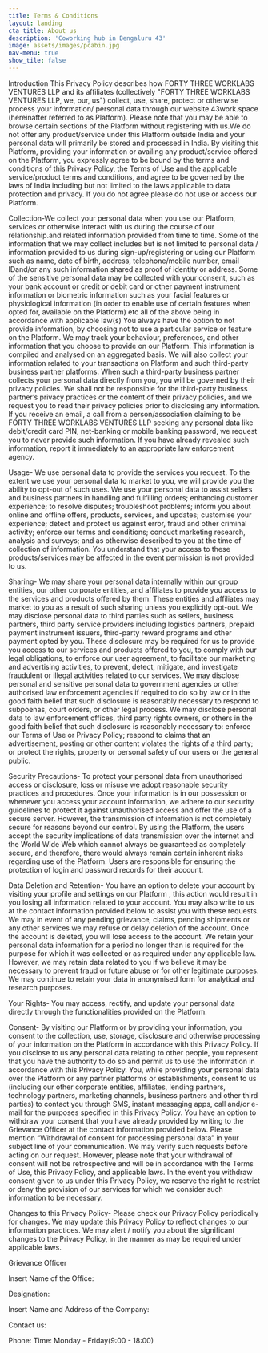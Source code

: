 ```yaml
---
title: Terms & Conditions
layout: landing
cta_title: About us
description: 'Coworking hub in Bengaluru 43'
image: assets/images/pcabin.jpg
nav-menu: true
show_tile: false
---
```


<!-- Main -->
<div id="main">
Introduction
This Privacy Policy describes how FORTY THREE WORKLABS VENTURES LLP and its affiliates (collectively "FORTY THREE WORKLABS VENTURES LLP, we, our, us") collect, use, share, protect or otherwise process your information/ personal data through our website 43work.space (hereinafter referred to as Platform). Please note that you may be able to browse certain sections of the Platform without registering with us.We do not offer any product/service under this Platform outside India and your personal data will primarily be stored and processed in India. By visiting this Platform, providing your information or availing any product/service offered on the Platform, you expressly agree to be bound by the terms and conditions of this Privacy Policy, the Terms of Use and the applicable service/product terms and conditions, and agree to be governed by the laws of India including but not limited to the laws applicable to data protection and privacy. If you do not agree please do not use or access our Platform.

Collection-We collect your personal data when you use our Platform, services or otherwise interact with us during the course of our relationship.and related information provided from time to time. Some of the information that we may collect includes but is not limited to personal data / information provided to us during sign-up/registering or using our Platform such as name, date of birth, address, telephone/mobile number, email IDand/or any such information shared as proof of identity or address. Some of the sensitive personal data may be collected with your consent, such as your bank account or credit or debit card or other payment instrument information or biometric information such as your facial features or physiological information (in order to enable use of certain features when opted for, available on the Platform) etc all of the above being in accordance with applicable law(s) You always have the option to not provide information, by choosing not to use a particular service or feature on the Platform. We may track your behaviour, preferences, and other information that you choose to provide on our Platform. This information is compiled and analysed on an aggregated basis. We will also collect your information related to your transactions on Platform and such third-party business partner platforms. When such a third-party business partner collects your personal data directly from you, you will be governed by their privacy policies. We shall not be responsible for the third-party business partner’s privacy practices or the content of their privacy policies, and we request you to read their privacy policies prior to disclosing any information. If you receive an email, a call from a person/association claiming to be FORTY THREE WORKLABS VENTURES LLP seeking any personal data like debit/credit card PIN, net-banking or mobile banking password, we request you to never provide such information. If you have already revealed such information, report it immediately to an appropriate law enforcement agency.

Usage- We use personal data to provide the services you request. To the extent we use your personal data to market to you, we will provide you the ability to opt-out of such uses. We use your personal data to assist sellers and business partners in handling and fulfilling orders; enhancing customer experience; to resolve disputes; troubleshoot problems; inform you about online and offline offers, products, services, and updates; customise your experience; detect and protect us against error, fraud and other criminal activity; enforce our terms and conditions; conduct marketing research, analysis and surveys; and as otherwise described to you at the time of collection of information. You understand that your access to these products/services may be affected in the event permission is not provided to us.

Sharing- We may share your personal data internally within our group entities, our other corporate entities, and affiliates to provide you access to the services and products offered by them. These entities and affiliates may market to you as a result of such sharing unless you explicitly opt-out. We may disclose personal data to third parties such as sellers, business partners, third party service providers including logistics partners, prepaid payment instrument issuers, third-party reward programs and other payment opted by you. These disclosure may be required for us to provide you access to our services and products offered to you, to comply with our legal obligations, to enforce our user agreement, to facilitate our marketing and advertising activities, to prevent, detect, mitigate, and investigate fraudulent or illegal activities related to our services. We may disclose personal and sensitive personal data to government agencies or other authorised law enforcement agencies if required to do so by law or in the good faith belief that such disclosure is reasonably necessary to respond to subpoenas, court orders, or other legal process. We may disclose personal data to law enforcement offices, third party rights owners, or others in the good faith belief that such disclosure is reasonably necessary to: enforce our Terms of Use or Privacy Policy; respond to claims that an advertisement, posting or other content violates the rights of a third party; or protect the rights, property or personal safety of our users or the general public.

Security Precautions- To protect your personal data from unauthorised access or disclosure, loss or misuse we adopt reasonable security practices and procedures. Once your information is in our possession or whenever you access your account information, we adhere to our security guidelines to protect it against unauthorised access and offer the use of a secure server. However, the transmission of information is not completely secure for reasons beyond our control. By using the Platform, the users accept the security implications of data transmission over the internet and the World Wide Web which cannot always be guaranteed as completely secure, and therefore, there would always remain certain inherent risks regarding use of the Platform. Users are responsible for ensuring the protection of login and password records for their account.

Data Deletion and Retention- You have an option to delete your account by visiting your profile and settings on our Platform , this action would result in you losing all information related to your account. You may also write to us at the contact information provided below to assist you with these requests. We may in event of any pending grievance, claims, pending shipments or any other services we may refuse or delay deletion of the account. Once the account is deleted, you will lose access to the account. We retain your personal data information for a period no longer than is required for the purpose for which it was collected or as required under any applicable law. However, we may retain data related to you if we believe it may be necessary to prevent fraud or future abuse or for other legitimate purposes. We may continue to retain your data in anonymised form for analytical and research purposes.

Your Rights- You may access, rectify, and update your personal data directly through the functionalities provided on the Platform.

Consent- By visiting our Platform or by providing your information, you consent to the collection, use, storage, disclosure and otherwise processing of your information on the Platform in accordance with this Privacy Policy. If you disclose to us any personal data relating to other people, you represent that you have the authority to do so and permit us to use the information in accordance with this Privacy Policy. You, while providing your personal data over the Platform or any partner platforms or establishments, consent to us (including our other corporate entities, affiliates, lending partners, technology partners, marketing channels, business partners and other third parties) to contact you through SMS, instant messaging apps, call and/or e-mail for the purposes specified in this Privacy Policy. You have an option to withdraw your consent that you have already provided by writing to the Grievance Officer at the contact information provided below. Please mention “Withdrawal of consent for processing personal data” in your subject line of your communication. We may verify such requests before acting on our request. However, please note that your withdrawal of consent will not be retrospective and will be in accordance with the Terms of Use, this Privacy Policy, and applicable laws. In the event you withdraw consent given to us under this Privacy Policy, we reserve the right to restrict or deny the provision of our services for which we consider such information to be necessary.

Changes to this Privacy Policy- Please check our Privacy Policy periodically for changes. We may update this Privacy Policy to reflect changes to our information practices. We may alert / notify you about the significant changes to the Privacy Policy, in the manner as may be required under applicable laws.

Grievance Officer

Insert Name of the Office:

Designation:

Insert Name and Address of the Company:

Contact us:

Phone: Time: Monday - Friday(9:00 - 18:00)
</div>
